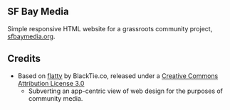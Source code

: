 ## SF Bay Media

Simple responsive HTML website for a grassroots community project, [sfbaymedia.org](http://sfbaymedia.org).

## Credits

* Based on [flatty](http://www.blacktie.co/demo/flatty/) by BlackTie.co, released under a [Creative Commons Attribution License 3.0](https://creativecommons.org/licenses/by/3.0/)
    * Subverting an app-centric view of web design for the purposes of community media.
